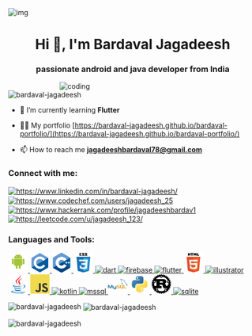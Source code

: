 
<img src="https://github.com/user-attachments/assets/d3d8c675-296e-49ae-a74e-4aa35a43c290" alt="img" width="3000" height="350"/>





<h1 align="center">Hi 👋, I'm Bardaval Jagadeesh</h1>
<h3 align="center"> passionate android and java developer from India</h3>


<img align="right" alt="coding" width="400" src="https://media.tenor.com/2nKSTDDekOgAAAAM/coding-kira.gif">

<p align="left"> <img src="https://komarev.com/ghpvc/?username=bardaval-jagadeesh&label=Profile%20views&color=0e75b6&style=flat" alt="bardaval-jagadeesh" /> </p>

- 🌱 I’m currently learning **Flutter**

- 👨‍💻 My portfolio [https://bardaval-jagadeesh.github.io/bardaval-portfolio/](https://bardaval-jagadeesh.github.io/bardaval-portfolio/)

- 📫 How to reach me **jagadeeshbardaval78@gmail.com**

<h3 align="left">Connect with me:</h3>
<p align="left">
<a href="https://linkedin.com/in/https://www.linkedin.com/in/bardaval-jagadeesh/" target="blank"><img align="center" src="https://raw.githubusercontent.com/rahuldkjain/github-profile-readme-generator/master/src/images/icons/Social/linked-in-alt.svg" alt="https://www.linkedin.com/in/bardaval-jagadeesh/" height="30" width="40" /></a>
<a href="https://www.codechef.com/users/https://www.codechef.com/users/jagadeesh_25" target="blank"><img align="center" src="https://img.icons8.com/?size=80&id=eqDiO9L02aEu&format=png" alt="https://www.codechef.com/users/jagadeesh_25" height="30" width="40" /></a>
<a href="https://www.hackerrank.com/https://www.hackerrank.com/profile/jagadeeshbardav1" target="blank"><img align="center" src="https://raw.githubusercontent.com/rahuldkjain/github-profile-readme-generator/master/src/images/icons/Social/hackerrank.svg" alt="https://www.hackerrank.com/profile/jagadeeshbardav1" height="30" width="40" /></a>
<a href="https://www.leetcode.com/https://leetcode.com/u/jagadeesh_123/" target="blank"><img align="center" src="https://raw.githubusercontent.com/rahuldkjain/github-profile-readme-generator/master/src/images/icons/Social/leet-code.svg" alt="https://leetcode.com/u/jagadeesh_123/" height="30" width="40" /></a>
</p>

<h3 align="left">Languages and Tools:</h3>
<p align="left"> <a href="https://developer.android.com" target="_blank" rel="noreferrer"> <img src="https://raw.githubusercontent.com/devicons/devicon/master/icons/android/android-original-wordmark.svg" alt="android" width="40" height="40"/> </a> <a href="https://www.cprogramming.com/" target="_blank" rel="noreferrer"> <img src="https://raw.githubusercontent.com/devicons/devicon/master/icons/c/c-original.svg" alt="c" width="40" height="40"/> </a> <a href="https://www.w3schools.com/cpp/" target="_blank" rel="noreferrer"> <img src="https://raw.githubusercontent.com/devicons/devicon/master/icons/cplusplus/cplusplus-original.svg" alt="cplusplus" width="40" height="40"/> </a> <a href="https://www.w3schools.com/css/" target="_blank" rel="noreferrer"> <img src="https://raw.githubusercontent.com/devicons/devicon/master/icons/css3/css3-original-wordmark.svg" alt="css3" width="40" height="40"/> </a> <a href="https://dart.dev" target="_blank" rel="noreferrer"> <img src="https://www.vectorlogo.zone/logos/dartlang/dartlang-icon.svg" alt="dart" width="40" height="40"/> </a> <a href="https://firebase.google.com/" target="_blank" rel="noreferrer"> <img src="https://www.vectorlogo.zone/logos/firebase/firebase-icon.svg" alt="firebase" width="40" height="40"/> </a> <a href="https://flutter.dev" target="_blank" rel="noreferrer"> <img src="https://www.vectorlogo.zone/logos/flutterio/flutterio-icon.svg" alt="flutter" width="40" height="40"/> </a> <a href="https://www.w3.org/html/" target="_blank" rel="noreferrer"> <img src="https://raw.githubusercontent.com/devicons/devicon/master/icons/html5/html5-original-wordmark.svg" alt="html5" width="40" height="40"/> </a> <a href="https://www.adobe.com/in/products/illustrator.html" target="_blank" rel="noreferrer"> <img src="https://www.vectorlogo.zone/logos/adobe_illustrator/adobe_illustrator-icon.svg" alt="illustrator" width="40" height="40"/> </a> <a href="https://www.java.com" target="_blank" rel="noreferrer"> <img src="https://raw.githubusercontent.com/devicons/devicon/master/icons/java/java-original.svg" alt="java" width="40" height="40"/> </a> <a href="https://developer.mozilla.org/en-US/docs/Web/JavaScript" target="_blank" rel="noreferrer"> <img src="https://raw.githubusercontent.com/devicons/devicon/master/icons/javascript/javascript-original.svg" alt="javascript" width="40" height="40"/> </a> <a href="https://kotlinlang.org" target="_blank" rel="noreferrer"> <img src="https://www.vectorlogo.zone/logos/kotlinlang/kotlinlang-icon.svg" alt="kotlin" width="40" height="40"/> </a> <a href="https://www.microsoft.com/en-us/sql-server" target="_blank" rel="noreferrer"> <img src="https://www.svgrepo.com/show/303229/microsoft-sql-server-logo.svg" alt="mssql" width="40" height="40"/> </a> <a href="https://www.mysql.com/" target="_blank" rel="noreferrer"> <img src="https://raw.githubusercontent.com/devicons/devicon/master/icons/mysql/mysql-original-wordmark.svg" alt="mysql" width="40" height="40"/> </a> <a href="https://www.python.org" target="_blank" rel="noreferrer"> <img src="https://raw.githubusercontent.com/devicons/devicon/master/icons/python/python-original.svg" alt="python" width="40" height="40"/> </a> <a href="https://www.rust-lang.org" target="_blank" rel="noreferrer"> <img src="https://raw.githubusercontent.com/devicons/devicon/master/icons/rust/rust-plain.svg" alt="rust" width="40" height="40"/> </a> <a href="https://www.sqlite.org/" target="_blank" rel="noreferrer"> <img src="https://www.vectorlogo.zone/logos/sqlite/sqlite-icon.svg" alt="sqlite" width="40" height="40"/> </a> </p>

<p><img align="left" src="https://github-readme-stats.vercel.app/api/top-langs?username=bardaval-jagadeesh&show_icons=true&locale=en&layout=compact" alt="bardaval-jagadeesh" /></p>

<p>&nbsp;<img align="center" src="https://github-readme-stats.vercel.app/api?username=bardaval-jagadeesh&show_icons=true&locale=en" alt="bardaval-jagadeesh" /></p>

<p><img align="center" src="https://github-readme-streak-stats.herokuapp.com/?user=bardaval-jagadeesh&" alt="bardaval-jagadeesh" /></p>
